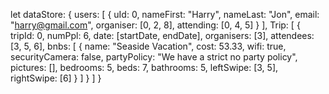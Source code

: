 let dataStore: {
    users: [
        {
            uId: 0,
            nameFirst: "Harry",
            nameLast: "Jon",
            email: "harry@gmail.com",
            organiser: [0, 2, 8],
            attending: [0, 4, 5]
        }
    ],
    Trip: [
        {
            tripId: 0,
            numPpl: 6,
            date: [startDate, endDate],
            organisers: [3],
            attendees: [3, 5, 6],
            bnbs: [
                {
                    name: "Seaside Vacation",
                    cost: 53.33,
                    wifi: true,
                    securityCamera: false,
                    partyPolicy: "We have a strict no party policy",
                    pictures: [],
                    bedrooms: 5,
                    beds: 7,
                    bathrooms: 5,
                    leftSwipe: [3, 5],
                    rightSwipe: [6] 
                }
            ]
        }
    ]
}